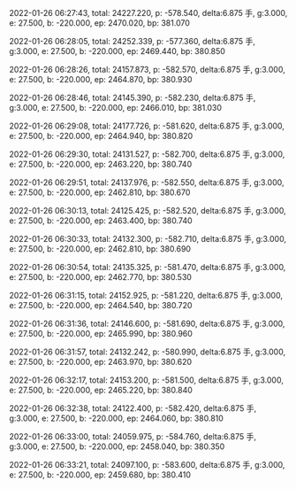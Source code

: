 2022-01-26 06:27:43, total: 24227.220, p: -578.540, delta:6.875 手, g:3.000, e: 27.500, b: -220.000, ep: 2470.020, bp: 381.070

2022-01-26 06:28:05, total: 24252.339, p: -577.360, delta:6.875 手, g:3.000, e: 27.500, b: -220.000, ep: 2469.440, bp: 380.850

2022-01-26 06:28:26, total: 24157.873, p: -582.570, delta:6.875 手, g:3.000, e: 27.500, b: -220.000, ep: 2464.870, bp: 380.930

2022-01-26 06:28:46, total: 24145.390, p: -582.230, delta:6.875 手, g:3.000, e: 27.500, b: -220.000, ep: 2466.010, bp: 381.030

2022-01-26 06:29:08, total: 24177.726, p: -581.620, delta:6.875 手, g:3.000, e: 27.500, b: -220.000, ep: 2464.940, bp: 380.820

2022-01-26 06:29:30, total: 24131.527, p: -582.700, delta:6.875 手, g:3.000, e: 27.500, b: -220.000, ep: 2463.220, bp: 380.740

2022-01-26 06:29:51, total: 24137.976, p: -582.550, delta:6.875 手, g:3.000, e: 27.500, b: -220.000, ep: 2462.810, bp: 380.670

2022-01-26 06:30:13, total: 24125.425, p: -582.520, delta:6.875 手, g:3.000, e: 27.500, b: -220.000, ep: 2463.400, bp: 380.740

2022-01-26 06:30:33, total: 24132.300, p: -582.710, delta:6.875 手, g:3.000, e: 27.500, b: -220.000, ep: 2462.810, bp: 380.690

2022-01-26 06:30:54, total: 24135.325, p: -581.470, delta:6.875 手, g:3.000, e: 27.500, b: -220.000, ep: 2462.770, bp: 380.530

2022-01-26 06:31:15, total: 24152.925, p: -581.220, delta:6.875 手, g:3.000, e: 27.500, b: -220.000, ep: 2464.540, bp: 380.720

2022-01-26 06:31:36, total: 24146.600, p: -581.690, delta:6.875 手, g:3.000, e: 27.500, b: -220.000, ep: 2465.990, bp: 380.960

2022-01-26 06:31:57, total: 24132.242, p: -580.990, delta:6.875 手, g:3.000, e: 27.500, b: -220.000, ep: 2463.970, bp: 380.620

2022-01-26 06:32:17, total: 24153.200, p: -581.500, delta:6.875 手, g:3.000, e: 27.500, b: -220.000, ep: 2465.220, bp: 380.840

2022-01-26 06:32:38, total: 24122.400, p: -582.420, delta:6.875 手, g:3.000, e: 27.500, b: -220.000, ep: 2464.060, bp: 380.810

2022-01-26 06:33:00, total: 24059.975, p: -584.760, delta:6.875 手, g:3.000, e: 27.500, b: -220.000, ep: 2458.040, bp: 380.350

2022-01-26 06:33:21, total: 24097.100, p: -583.600, delta:6.875 手, g:3.000, e: 27.500, b: -220.000, ep: 2459.680, bp: 380.410